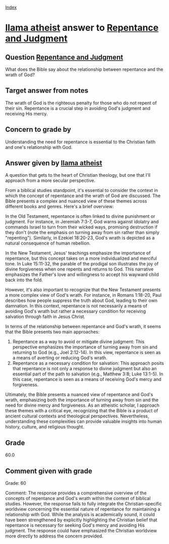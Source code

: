 
[Index](../../index.md)
# [llama atheist](../../answering_models/llama_atheist.md) answer to [Repentance and Judgment](../../questions/Repentance_and_Judgment.md)

## Question [Repentance and Judgment](../../questions/Repentance_and_Judgment.md)
What does the Bible say about the relationship between repentance and the wrath of God?

## Target answer from notes
The wrath of God is the righteous penalty for those who do not repent of their sin. Repentance is a crucial step in avoiding God's judgment and receiving His mercy.

## Concern to grade by
Understanding the need for repentance is essential to the Christian faith and one's relationship with God.

## Answer given by [llama atheist](../../answering_models/llama_atheist.md)
A question that gets to the heart of Christian theology, but one that I'll approach from a more secular perspective.

From a biblical studies standpoint, it's essential to consider the context in which the concept of repentance and the wrath of God are discussed. The Bible presents a complex and nuanced view of these themes across different books and genres. Here's a brief overview:

In the Old Testament, repentance is often linked to divine punishment or judgment. For instance, in Jeremiah 7:3-7, God warns against idolatry and commands Israel to turn from their wicked ways, promising destruction if they don't (note the emphasis on turning away from sin rather than simply "repenting"). Similarly, in Ezekiel 18:20-23, God's wrath is depicted as a natural consequence of human rebellion.

In the New Testament, Jesus' teachings emphasize the importance of repentance, but this concept takes on a more individualized and merciful tone. In Luke 15:11-32, the parable of the prodigal son illustrates the joy of divine forgiveness when one repents and returns to God. This narrative emphasizes the Father's love and willingness to accept his wayward child back into the fold.

However, it's also important to recognize that the New Testament presents a more complex view of God's wrath. For instance, in Romans 1:18-20, Paul describes how people suppress the truth about God, leading to their own damnation. In this context, repentance is not necessarily a means of avoiding God's wrath but rather a necessary condition for receiving salvation through faith in Jesus Christ.

In terms of the relationship between repentance and God's wrath, it seems that the Bible presents two main approaches:

1. Repentance as a way to avoid or mitigate divine judgment: This perspective emphasizes the importance of turning away from sin and returning to God (e.g., Joel 2:12-14). In this view, repentance is seen as a means of averting or reducing God's wrath.
2. Repentance as a necessary condition for salvation: This approach posits that repentance is not only a response to divine judgment but also an essential part of the path to salvation (e.g., Matthew 3:8; Luke 13:1-5). In this case, repentance is seen as a means of receiving God's mercy and forgiveness.

Ultimately, the Bible presents a nuanced view of repentance and God's wrath, emphasizing both the importance of turning away from sin and the need for divine mercy and forgiveness. As an atheistic scholar, I approach these themes with a critical eye, recognizing that the Bible is a product of ancient cultural contexts and theological perspectives. Nevertheless, understanding these complexities can provide valuable insights into human history, culture, and religious thought.

## Grade
60.0

## Comment given with grade
Grade: 60

Comment: The response provides a comprehensive overview of the concepts of repentance and God's wrath within the context of biblical studies. However, the response fails to fully integrate the Christian-specific worldview concerning the essential nature of repentance for maintaining a relationship with God. While the analysis is academically sound, it could have been strengthened by explicitly highlighting the Christian belief that repentance is necessary for seeking God's mercy and avoiding His judgment. The response could have emphasized the Christian worldview more directly to address the concern provided.
